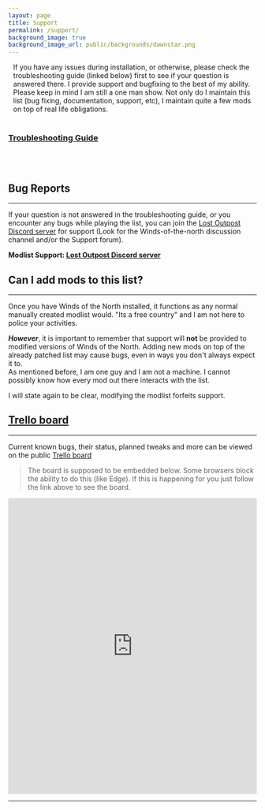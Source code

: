 ```yaml
---
layout: page
title: Support
permalink: /support/
background_image: true
background_image_url: public/backgrounds/dawnstar.png
---
```



<div style="text-align: left; margin-left: 2%; margin-right: 2%">
If you have any issues during installation, or otherwise, please check the troubleshooting guide (linked below) first to see if your question is answered there. I provide support and bugfixing to the best of my ability. 
<br>
Please keep in mind I am still a one man show. Not only do I maintain this list (bug fixing, documentation, support, etc), I maintain quite a few mods on top of real life obligations.
</div>

<br>

### **[Troubleshooting Guide](./troubleshooting/)**

<br>
<br>

## Bug Reports

<div class="centerdiv">
  <hr class="thin-hr">
</div>

If your question is not answered in the troubleshooting guide, or you encounter any bugs while playing the list, you can join the [Lost Outpost Discord server](https://discord.gg/WF66mMu) for support (Look for the Winds-of-the-north discussion channel and/or the Support forum).

**Modlist Support: [Lost Outpost Discord server](https://discord.gg/WF66mMu)**

## Can I add mods to this list?

<div class="centerdiv">
  <hr class="thin-hr">
</div>

Once you have Winds of the North installed, it functions as any normal manually created modlist would. "Its a free country" and I am not here to police your activities.

***However***, it is important to remember that support will **not** be provided to modified versions of Winds of the North. Adding new mods on top of the already patched list may cause bugs, even in ways you don't always expect it to.\
As mentioned before, I am one guy and I am not a machine. I cannot possibly know how every mod out there interacts with the list.

I will state again to be clear, modifying the modlist forfeits support.

## [Trello board](https://trello.com/b/GGDpdYFg/winds-of-the-north-public-board)

<div class="centerdiv">
  <hr class="thin-hr">
</div>

Current known bugs, their status, planned tweaks and more can be viewed on the public [Trello board](https://trello.com/b/GGDpdYFg/winds-of-the-north-public-board)

> The board is supposed to be embedded below. Some browsers block the ability to do this (like Edge). If this is happening for you just follow the link above to see the board.

  <iframe src="https://trello.com/b/GGDpdYFg.html" frameBorder="0" width="100%" height="600"></iframe> 
  
---